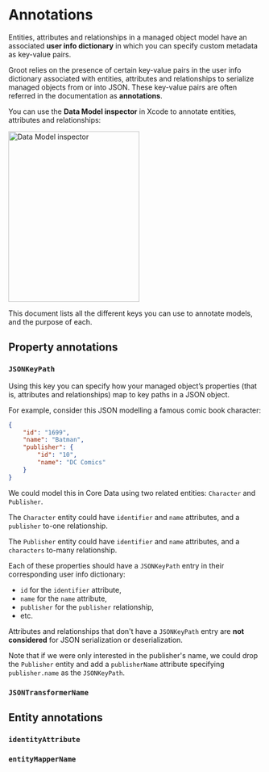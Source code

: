 # Annotations

Entities, attributes and relationships in a managed object model have an associated **user info dictionary** in which you can specify custom metadata as key-value pairs.

Groot relies on the presence of certain key-value pairs in the user info dictionary associated with entities, attributes and relationships to serialize managed objects from or into JSON. These key-value pairs are often referred in the documentation as **annotations**.

You can use the **Data Model inspector** in Xcode to annotate entities, attributes and relationships:

<img src="https://cloud.githubusercontent.com/assets/373190/6988412/78b00006-da51-11e4-908a-de40c99141e8.png" alt="Data Model inspector" width=260 height=338/>

This document lists all the different keys you can use to annotate models, and the purpose of each.

## Property annotations

### `JSONKeyPath`

Using this key you can specify how your managed object’s properties (that is, attributes and relationships) map to key paths in a JSON object.

For example, consider this JSON modelling a famous comic book character:

```json
{
    "id": "1699",
    "name": "Batman",
    "publisher": {
        "id": "10",
        "name": "DC Comics"
    }
}
```

We could model this in Core Data using two related entities: `Character` and `Publisher`.

The `Character` entity could have `identifier` and `name` attributes, and a `publisher` to-one relationship.

The `Publisher` entity could have `identifier` and `name` attributes, and a `characters` to-many relationship.

Each of these properties should have a `JSONKeyPath` entry in their corresponding user info dictionary:

* `id` for the `identifier` attribute,
* `name` for the `name` attribute,
* `publisher` for the `publisher` relationship,
* etc.

Attributes and relationships that don't have a `JSONKeyPath` entry are **not considered** for JSON serialization or deserialization.

Note that if we were only interested in the publisher's name, we could drop the `Publisher` entity and add a `publisherName` attribute specifying `publisher.name` as the `JSONKeyPath`.

### `JSONTransformerName`

## Entity annotations

### `identityAttribute`

### `entityMapperName`
